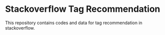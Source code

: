 # Stackoverflow Tag Recommendation
This repository contains codes and data for tag recommendation in stackoverflow.
